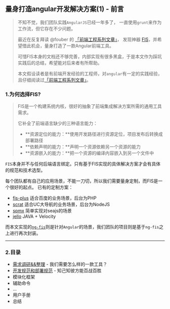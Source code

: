 ## 量身打造angular开发解决方案(1) - 前言

> 不知不觉，我们团队实践`AngularJS`已经一年多了， 一直使用`grunt`来作为工作流，但它存在不少问题。
>
> 最近在反复拜读 @fouber 的 [「前端工程系列文章」](https://github.com/fouber/blog)， 发现神器 [FIS](http://fis.baidu.com/)，并希望借此机会，量身打造了一款Angular前端工具。
>
> 可惜FIS本身的文档还不够完善，内部实现有很多黑盒，于是本文作为踩坑实践后的总结，希望能对后来者有所帮助。
>
> 本文假设读者是有前端开发经验的工程师，对`angular`有一定的实践经验，且仔细阅读过[「前端工程系列文章」](https://github.com/fouber/blog)。

### 1.为何选择FIS?

> FIS是一个构建系统内核，很好的抽象了前端集成解决方案所需的通用工具需求。
>
> 它补全了前端语言缺少的三种语言能力：
>  - **资源定位的能力：**使用开发路径进行资源定位，项目发布后转换成部署路径
>  - **依赖声明的能力：**声明一个资源依赖另一个资源的能力
>  - **资源嵌入的能力：**把一个资源的编译内容嵌入到另一个文件中


`FIS`本身并不与任何后端语言绑定。只有基于FIS实现的具体解决方案才会有具体的规范和技术选型。

每个团队都有自己的应用场景，不能一刀切，所以我们需要量身定制，而FIS是一个很好的起点。
已有的定制方案：

- [fis-plus](http://oak.baidu.com/docs/fis-plus) 适合百度的业务场景，后台为PHP
- [scrat](http://scrat-team.github.io/#!/index) 适合UC大导航的业务场景，后台为NodeJS
- [spmx](https://github.com/fouber/spmx) 简单实现对seajs的场景
- [jello](http://oak.baidu.com/docs/jello) JAVA + Velocity

而本文实现的[`ng-fis`](https://github.com/ng-workflow/ngfis)则是针对`Angular`的场景，我们团队的项目则是基于`ng-fis`之上进行再次封装。

---
### 2.目录
- [需求调研&&整理](01.md)  - 我们需要怎么样的一款工具？
- [开发规范和部署规范](02.md) - 知己知彼方能百战百胜
- 模块化框架
- 辅助命令
- ...
- 用户手册
- 总结

